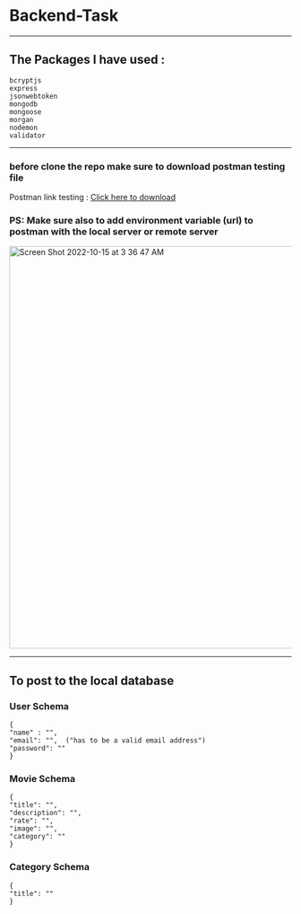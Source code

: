 # Backend-Task

---

## The Packages I have used :

    bcryptjs
    express
    jsonwebtoken
    mongodb
    mongoose
    morgan
    nodemon
    validator

---

### before clone the repo make sure to download postman testing file

Postman link testing : [Click here to download](https://drive.google.com/file/d/1lsBZrd4GrAl1o5J3f-Im8nbCX2Lk2iYZ/view?usp=sharing)

### PS: Make sure also to add environment variable (url) to postman with the local server or remote server

<img width="717" alt="Screen Shot 2022-10-15 at 3 36 47 AM" src="https://user-images.githubusercontent.com/13966657/195963796-c5a80851-760e-4350-b3b9-21b55ef31bb7.png">

---

## To post to the local database

### User Schema

    {
    "name" : "",
    "email": "",  ("has to be a valid email address")
    "password": ""
    }

### Movie Schema

    {
    "title": "",
    "description": "",
    "rate": "",
    "image": "",
    "category": ""
    }

### Category Schema

    {
    "title": ""
    }
